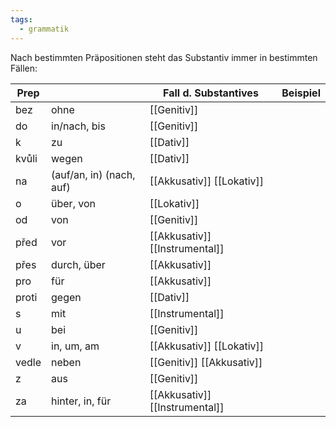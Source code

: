 ```yaml
---
tags:
  - grammatik
---
```

Nach bestimmten Präpositionen steht das Substantiv immer in bestimmten Fällen:

| Prep  |                          | Fall d. Substantives           | Beispiel |
| ----- | ------------------------ | ------------------------------ | -------- |
| bez   | ohne                     | [[Genitiv]]                    |          |
| do    | in/nach, bis             | [[Genitiv]]                    |          |
| k     | zu                       | [[Dativ]]                      |          |
| kvůli | wegen                    | [[Dativ]]                      |          |
| na    | (auf/an, in) (nach, auf) | [[Akkusativ]] [[Lokativ]]      |          |
| o     | über, von                | [[Lokativ]]                    |          |
| od    | von                      | [[Genitiv]]                    |          |
| před  | vor                      | [[Akkusativ]] [[Instrumental]] |          |
| přes  | durch, über              | [[Akkusativ]]                  |          |
| pro   | für                      | [[Akkusativ]]                  |          |
| proti | gegen                    | [[Dativ]]                      |          |
| s     | mit                      | [[Instrumental]]               |          |
| u     | bei                      | [[Genitiv]]                    |          |
| v     | in, um, am               | [[Akkusativ]] [[Lokativ]]      |          |
| vedle | neben                    | [[Genitiv]] [[Akkusativ]]      |          |
| z     | aus                      | [[Genitiv]]                    |          |
| za    | hinter, in, für          | [[Akkusativ]] [[Instrumental]] |          |
